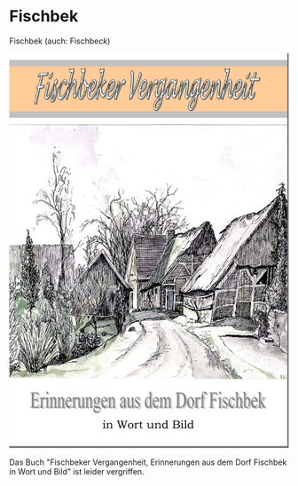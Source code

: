 # Fischbek

Fischbek (auch: Fischbe*ck*)

![](/img/Fischbeker_Vergangenheit_IMG.jpg)

Das Buch "Fischbeker Vergangenheit, Erinnerungen aus dem Dorf Fischbek in Wort und Bild" ist leider vergriffen.
